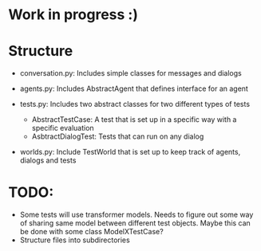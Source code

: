 # Work in progress :) 


# Structure

- conversation.py: Includes simple classes for messages and dialogs

- agents.py: Includes AbstractAgent that defines interface for an agent

- tests.py: Includes two abstract classes for two different types of tests
    - AbstractTestCase: A test that is set up in a specific way with a specific evaluation
    - AsbtractDialogTest: Tests that can run on any dialog

- worlds.py: Include TestWorld that is set up to keep track of agents, dialogs and tests


# TODO: 
- Some tests will use transformer models. Needs to figure out some way of sharing same model between different test objects. Maybe this can be done with some class ModelXTestCase?
- Structure files into subdirectories